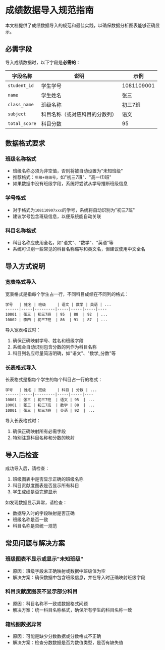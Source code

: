 # 成绩数据导入规范指南

本文档提供了成绩数据导入的规范和最佳实践，以确保数据分析图表能够正确显示。

## 必需字段

导入成绩数据时，以下字段是**必需的**：

| 字段名称 | 说明 | 示例 |
|---------|------|------|
| `student_id` | 学生学号 | 1081109001 |
| `name` | 学生姓名 | 张三 |
| `class_name` | 班级名称 | 初三7班 |
| `subject` | 科目名称（或对应科目的分数列） | 语文 |
| `total_score` | 科目分数 | 95 |

## 数据格式要求

### 班级名称格式

- 班级名称必须为非空值，否则将被自动设置为"未知班级"
- 推荐格式：`年级+班级号`，如"初三7班"、"高一(1)班"
- 如果数据中没有班级字段，系统将尝试从学号推断班级信息

### 学号格式

- 对于格式为`108110907xxx`的学号，系统将自动识别为"初三7班"
- 建议学号包含班级信息，以便系统能自动关联

### 科目名称格式

- 科目名称应使用全名，如"语文"、"数学"、"英语"等
- 系统可识别一些常见的科目名称缩写和英文名，但建议使用中文全名

## 导入方式说明

### 宽表格式导入

宽表格式是指每个学生占一行，不同科目成绩在不同列的格式：

```
学号   | 姓名 | 班级     | 语文 | 数学 | 英语 | ...
------|-----|---------|-----|-----|-----|----
10001 | 张三 | 初三7班  | 95  | 88  | 92  | ...
10002 | 李四 | 初三7班  | 86  | 91  | 87  | ...
```

导入宽表格式时：
1. 确保正确映射学号、姓名和班级字段
2. 系统会自动识别包含分数的列作为科目名称
3. 科目列名应尽量简洁明确，如"语文"、"数学_分数"等

### 长表格式导入

长表格式是指每个学生的每个科目占一行的格式：

```
学号   | 姓名 | 班级     | 科目 | 分数 | ...
------|-----|---------|-----|-----|----
10001 | 张三 | 初三7班  | 语文 | 95  | ...
10001 | 张三 | 初三7班  | 数学 | 88  | ...
10001 | 张三 | 初三7班  | 英语 | 92  | ...
```

导入长表格式时：
1. 确保正确映射所有必需字段
2. 特别注意科目名称和分数的映射

## 导入后检查

成功导入后，请检查：

1. 班级图表中是否显示正确的班级名称
2. 科目贡献度图表是否显示所有科目
3. 学生成绩是否完整显示

如发现数据显示异常，请检查：
- 数据导入时的字段映射是否正确
- 班级名称是否一致
- 科目名称是否统一规范

## 常见问题与解决方案

### 班级图表不显示或显示"未知班级"

- 原因：班级字段未正确映射或数据中班级值为空
- 解决方案：确保数据中包含班级信息，并在导入时正确映射班级字段

### 科目贡献度图表不显示部分科目

- 原因：科目名称不一致或数据格式问题
- 解决方案：统一科目名称格式，确保所有学生的科目名称一致

### 箱线图数据异常

- 原因：可能是缺少分数数据或分数格式不正确
- 解决方案：检查分数数据是否为数值类型，是否有缺失值 